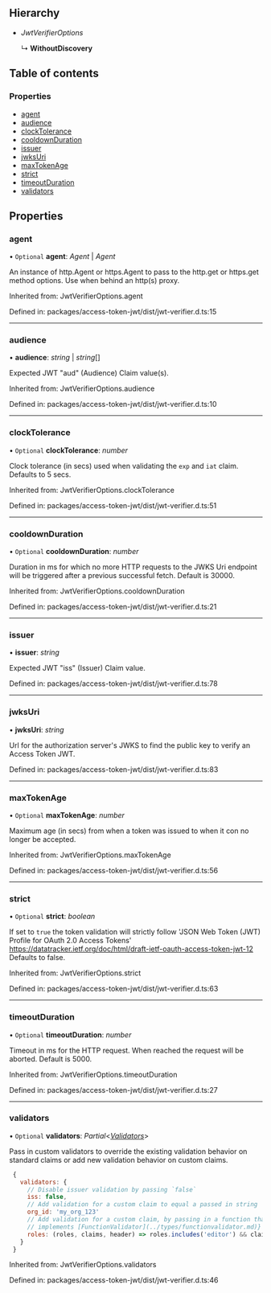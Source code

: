 ## Hierarchy

- *JwtVerifierOptions*

  ↳ **WithoutDiscovery**

## Table of contents

### Properties

- [agent](withoutdiscovery.md#agent)
- [audience](withoutdiscovery.md#audience)
- [clockTolerance](withoutdiscovery.md#clocktolerance)
- [cooldownDuration](withoutdiscovery.md#cooldownduration)
- [issuer](withoutdiscovery.md#issuer)
- [jwksUri](withoutdiscovery.md#jwksuri)
- [maxTokenAge](withoutdiscovery.md#maxtokenage)
- [strict](withoutdiscovery.md#strict)
- [timeoutDuration](withoutdiscovery.md#timeoutduration)
- [validators](withoutdiscovery.md#validators)

## Properties

### agent

• `Optional` **agent**: *Agent* \| *Agent*

An instance of http.Agent or https.Agent to pass to the http.get or
https.get method options. Use when behind an http(s) proxy.

Inherited from: JwtVerifierOptions.agent

Defined in: packages/access-token-jwt/dist/jwt-verifier.d.ts:15

___

### audience

• **audience**: *string* \| *string*[]

Expected JWT "aud" (Audience) Claim value(s).

Inherited from: JwtVerifierOptions.audience

Defined in: packages/access-token-jwt/dist/jwt-verifier.d.ts:10

___

### clockTolerance

• `Optional` **clockTolerance**: *number*

Clock tolerance (in secs) used when validating the `exp` and `iat` claim.
Defaults to 5 secs.

Inherited from: JwtVerifierOptions.clockTolerance

Defined in: packages/access-token-jwt/dist/jwt-verifier.d.ts:51

___

### cooldownDuration

• `Optional` **cooldownDuration**: *number*

Duration in ms for which no more HTTP requests to the JWKS Uri endpoint
will be triggered after a previous successful fetch.
Default is 30000.

Inherited from: JwtVerifierOptions.cooldownDuration

Defined in: packages/access-token-jwt/dist/jwt-verifier.d.ts:21

___

### issuer

• **issuer**: *string*

Expected JWT "iss" (Issuer) Claim value.

Defined in: packages/access-token-jwt/dist/jwt-verifier.d.ts:78

___

### jwksUri

• **jwksUri**: *string*

Url for the authorization server's JWKS to find the public key to verify
an Access Token JWT.

Defined in: packages/access-token-jwt/dist/jwt-verifier.d.ts:83

___

### maxTokenAge

• `Optional` **maxTokenAge**: *number*

Maximum age (in secs) from when a token was issued to when it con no longer
be accepted.

Inherited from: JwtVerifierOptions.maxTokenAge

Defined in: packages/access-token-jwt/dist/jwt-verifier.d.ts:56

___

### strict

• `Optional` **strict**: *boolean*

If set to `true` the token validation will strictly follow
'JSON Web Token (JWT) Profile for OAuth 2.0 Access Tokens'
https://datatracker.ietf.org/doc/html/draft-ietf-oauth-access-token-jwt-12
Defaults to false.

Inherited from: JwtVerifierOptions.strict

Defined in: packages/access-token-jwt/dist/jwt-verifier.d.ts:63

___

### timeoutDuration

• `Optional` **timeoutDuration**: *number*

Timeout in ms for the HTTP request. When reached the request will be
aborted.
Default is 5000.

Inherited from: JwtVerifierOptions.timeoutDuration

Defined in: packages/access-token-jwt/dist/jwt-verifier.d.ts:27

___

### validators

• `Optional` **validators**: *Partial*<[*Validators*](validators.md)\>

Pass in custom validators to override the existing validation behavior on
standard claims or add new validation behavior on custom claims.

```js
 {
   validators: {
     // Disable issuer validation by passing `false`
     iss: false,
     // Add validation for a custom claim to equal a passed in string
     org_id: 'my_org_123'
     // Add validation for a custom claim, by passing in a function that
     // implements [FunctionValidator](../types/functionvalidator.md)}
     roles: (roles, claims, header) => roles.includes('editor') && claims.isAdmin
   }
 }
```

Inherited from: JwtVerifierOptions.validators

Defined in: packages/access-token-jwt/dist/jwt-verifier.d.ts:46
